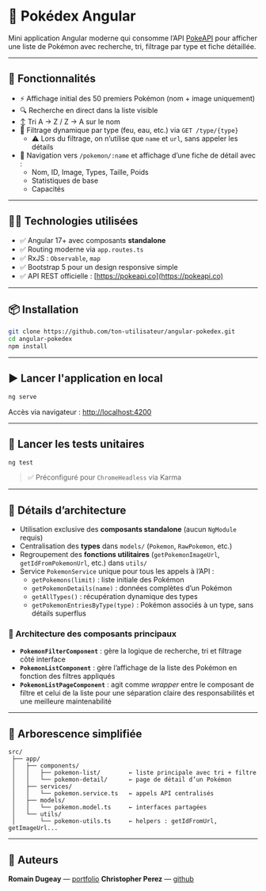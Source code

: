 # 📘 Pokédex Angular

Mini application Angular moderne qui consomme l’API [PokeAPI](https://pokeapi.co) pour afficher une liste de Pokémon avec recherche, tri, filtrage par type et fiche détaillée.

---

## 🚀 Fonctionnalités

- ⚡️ Affichage initial des 50 premiers Pokémon (nom + image uniquement)
- 🔍 Recherche en direct dans la liste visible
- ↕️ Tri A → Z / Z → A sur le nom
- 📂 Filtrage dynamique par type (feu, eau, etc.) via `GET /type/{type}`
  - ⚠️ Lors du filtrage, on n’utilise que `name` et `url`, sans appeler les détails
- 🔗 Navigation vers `/pokemon/:name` et affichage d’une fiche de détail avec :
  - Nom, ID, Image, Types, Taille, Poids
  - Statistiques de base
  - Capacités

---

## 🧑‍💻 Technologies utilisées

- ✅ Angular 17+ avec composants **standalone**
- ✅ Routing moderne via `app.routes.ts`
- ✅ RxJS : `Observable`, `map`
- ✅ Bootstrap 5 pour un design responsive simple
- ✅ API REST officielle : [https://pokeapi.co](https://pokeapi.co)

---

## 📦 Installation

```bash
git clone https://github.com/ton-utilisateur/angular-pokedex.git
cd angular-pokedex
npm install
```

---

## ▶️ Lancer l'application en local

```bash
ng serve
```

Accès via navigateur : [http://localhost:4200](http://localhost:4200)

---

## 🧪 Lancer les tests unitaires

```bash
ng test
```

> ✅ Préconfiguré pour `ChromeHeadless` via Karma

---

## 🧩 Détails d’architecture

- Utilisation exclusive des **composants standalone** (aucun `NgModule` requis)
- Centralisation des **types** dans `models/` (`Pokemon`, `RawPokemon`, etc.)
- Regroupement des **fonctions utilitaires** (`getPokemonImageUrl`, `getIdFromPokemonUrl`, etc.) dans `utils/`
- Service `PokemonService` unique pour tous les appels à l’API :
  - `getPokemons(limit)` : liste initiale des Pokémon
  - `getPokemonDetails(name)` : données complètes d’un Pokémon
  - `getAllTypes()` : récupération dynamique des types
  - `getPokemonEntriesByType(type)` : Pokémon associés à un type, sans détails superflus

### 🔀 Architecture des composants principaux

- **`PokemonFilterComponent`** : gère la logique de recherche, tri et filtrage côté interface
- **`PokemonListComponent`** : gère l’affichage de la liste des Pokémon en fonction des filtres appliqués
- **`PokemonListPageComponent`** : agit comme *wrapper* entre le composant de filtre et celui de la liste pour une séparation claire des responsabilités et une meilleure maintenabilité

---

## 📁 Arborescence simplifiée

```
src/
 ├── app/
 │   ├── components/
 │   │   ├── pokemon-list/        ← liste principale avec tri + filtre
 │   │   └── pokemon-detail/      ← page de détail d’un Pokémon
 │   ├── services/
 │   │   └── pokemon.service.ts   ← appels API centralisés
 │   ├── models/
 │   │   └── pokemon.model.ts     ← interfaces partagées
 │   └── utils/
 │       └── pokemon-utils.ts     ← helpers : getIdFromUrl, getImageUrl...
```

---

## 📝 Auteurs

**Romain Dugeay** — [portfolio](https://contes-et-legendes.com/romain) 
**Christopher Perez** —  [github](https://github.com/Chr1stopherPEREZ)